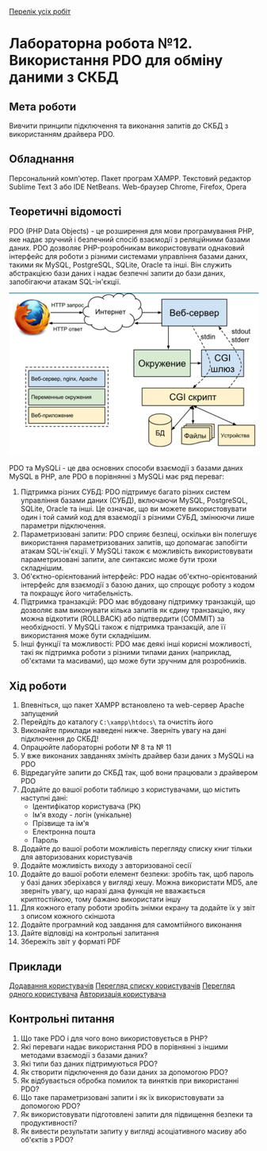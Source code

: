 [Перелік усіх робіт](README.md)

# Лабораторна робота №12. Використання PDO для обміну даними з СКБД

## Мета роботи

Вивчити принципи підключення та виконання запитів до СКБД з використанням драйвера PDO.

## Обладнання

Персональний комп'ютер. Пакет програм XAMPP. Текстовий редактор Sublime Text 3 або IDE NetBeans. Web-браузер Chrome, Firefox, Opera

## Теоретичні відомості

PDO (PHP Data Objects) - це розширення для мови програмування PHP, яке надає зручний і безпечний спосіб взаємодії з реляційними базами даних. PDO дозволяє PHP-розробникам використовувати однаковий інтерфейс для роботи з різними системами управління базами даних, такими як MySQL, PostgreSQL, SQLite, Oracle та інші. Він служить абстракцією бази даних і надає безпечні запити до бази даних, запобігаючи атакам SQL-ін'єкції.

![PDO](img/02-010.png)

PDO та MySQLi - це два основних способи взаємодії з базами даних MySQL в PHP, але PDO в порівнянні з MySQLi має ряд переваг:

1. Підтримка різних СУБД: PDO підтримує багато різних систем управління базами даних (СУБД), включаючи MySQL, PostgreSQL, SQLite, Oracle та інші. Це означає, що ви можете використовувати один і той самий код для взаємодії з різними СУБД, змінюючи лише параметри підключення.
2. Параметризовані запити: PDO сприяє безпеці, оскільки він полегшує використання параметризованих запитів, що допомагає запобігти атакам SQL-ін'єкції. У MySQLi також є можливість використовувати параметризовані запити, але синтаксис може бути трохи складнішим.
3. Об'єктно-орієнтований інтерфейс: PDO надає об'єктно-орієнтований інтерфейс для взаємодії з базою даних, що спрощує роботу з кодом та покращує його читабельність.
4. Підтримка транзакцій: PDO має вбудовану підтримку транзакцій, що дозволяє вам виконувати кілька запитів як єдину транзакцію, яку можна відкотити (ROLLBACK) або підтвердити (COMMIT) за необхідності. У MySQLi також є підтримка транзакцій, але її використання може бути складнішим.
5. Інші функції та можливості: PDO має деякі інші корисні можливості, такі як підтримка роботи з різними типами даних (наприклад, об'єктами та масивами), що може бути зручним для розробників.

## Хід роботи

1. Впевніться, що пакет XAMPP встановлено та web-сервер Apache запущений
2. Перейдіть до каталогу `C:\xampp\htdocs\` та очистіть його
3. Виконайте приклади наведені нижче. Зверніть увагу на дані підключення до СКБД!
4. Опрацюйте лабораторні роботи № 8 та № 11
5. У вже виконаних завданнях змініть драйвер бази даних з MySQLi на PDO
6. Відредагуйте запити до СКБД так, щоб вони працювали з драйвером PDO
7. Додайте до вашої роботи таблицю з користувачами, що містить наступні дані:
   - Ідентифікатор користувача (PK)
   - Ім'я входу - логін (унікальне)
   - Прізвище та ім'я
   - Електронна пошта
   - Пароль
8. Додайте до вашої роботи можливість перегляду списку книг тільки для авторизованих користувачів
9. Додайте можливість виходу з авторизованої сесії
10. Додайте до вашої роботи елемент безпеки: зробіть так, щоб пароль у базі даних зберіхався у вигляді хешу. Можна використати MD5, але зверніть увагу, що наразі дана функція не вважається криптостійкою, тому бажано використати іншу
11. Для кожного етапу роботи зробіть знімки екрану та додайте їх у звіт з описом кожного скіншота
12. Додайте програмний код завдання для самомтійного виконання
13. Дайте відповіді на контрольні запитання
14. Збережіть звіт у форматі PDF

## Приклади

[Додавання користувачів](src/lab-12/users1.php)
[Перегляд списку користувачів](src/lab-12/users2.php)
[Перегляд одного користувача](src/lab-12/users3.php)
[Авторизація користувача](src/lab-12/auth1.php)

## Контрольні питання

1.  Що таке PDO і для чого воно використовується в PHP?
2.  Які переваги надає використання PDO в порівнянні з іншими методами взаємодії з базами даних?
3.  Які типи баз даних підтримуються PDO?
4.  Як створити підключення до бази даних за допомогою PDO?
5.  Як відбувається обробка помилок та винятків при використанні PDO?
6.  Що таке параметризовані запити і як їх використовувати за допомогою PDO?
7.  Як використовувати підготовлені запити для підвищення безпеки та продуктивності?
8.  Як вивести результати запиту у вигляді асоціативного масиву або об'єктів з PDO?